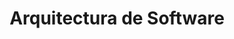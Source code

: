 ---
layout: default
title: Arquitectura de Software
has_children: true
parent: Desarrollo de Software
grand_parent: Taxonomía
---